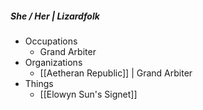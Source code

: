 ##### She / Her | Lizardfolk
 
- Occupations 
	- Grand Arbiter
- Organizations 
	- [[Aetheran Republic]] | Grand Arbiter 
- Things 
	- [[Elowyn Sun's Signet]]





